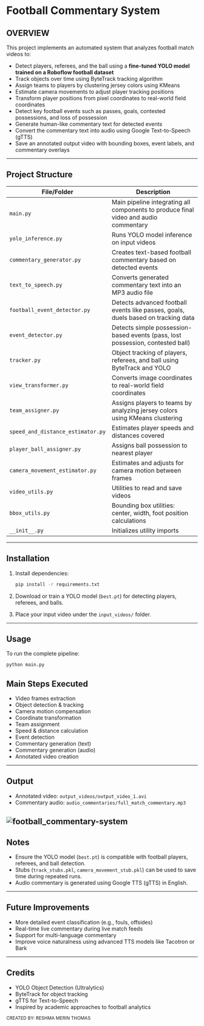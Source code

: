 # Football Commentary System

## OVERVIEW
This project implements an automated system that analyzes football match videos to:
- Detect players, referees, and the ball using a **fine-tuned YOLO model trained on a Roboflow football dataset**
- Track objects over time using ByteTrack tracking algorithm
- Assign teams to players by clustering jersey colors using KMeans
- Estimate camera movements to adjust player tracking positions
- Transform player positions from pixel coordinates to real-world field coordinates
- Detect key football events such as passes, goals, contested possessions, and loss of possession
- Generate human-like commentary text for detected events
- Convert the commentary text into audio using Google Text-to-Speech (gTTS)
- Save an annotated output video with bounding boxes, event labels, and commentary overlays


---

## Project Structure

| File/Folder | Description |
|-------------|-------------|
| `main.py` | Main pipeline integrating all components to produce final video and audio commentary |
| `yolo_inference.py` | Runs YOLO model inference on input videos |
| `commentary_generator.py` | Creates text-based football commentary based on detected events |
| `text_to_speech.py` | Converts generated commentary text into an MP3 audio file |
| `football_event_detector.py` | Detects advanced football events like passes, goals, duels based on tracking data |
| `event_detector.py` | Detects simple possession-based events (pass, lost possession, contested ball) |
| `tracker.py` | Object tracking of players, referees, and ball using ByteTrack and YOLO |
| `view_transformer.py` | Converts image coordinates to real-world field coordinates |
| `team_assigner.py` | Assigns players to teams by analyzing jersey colors using KMeans clustering |
| `speed_and_distance_estimator.py` | Estimates player speeds and distances covered |
| `player_ball_assigner.py` | Assigns ball possession to nearest player |
| `camera_movement_estimator.py` | Estimates and adjusts for camera motion between frames |
| `video_utils.py` | Utilities to read and save videos |
| `bbox_utils.py` | Bounding box utilities: center, width, foot position calculations |
| `__init__.py` | Initializes utility imports |

---

## Installation

1. Install dependencies:
    ```bash
    pip install -r requirements.txt
    ```

2. Download or train a YOLO model (`best.pt`) for detecting players, referees, and balls.

3. Place your input video under the `input_videos/` folder.

---

## Usage

To run the complete pipeline:

```bash
python main.py
```


## Main Steps Executed

- Video frames extraction
- Object detection & tracking
- Camera motion compensation
- Coordinate transformation
- Team assignment
- Speed & distance calculation
- Event detection
- Commentary generation (text)
- Commentary generation (audio)
- Annotated video creation

---

## Output

- Annotated video: `output_videos/output_video_1.avi`
- Commentary audio: `audio_commentaries/full_match_commentary.mp3`
  
![football_commentary-system](https://github.com/user-attachments/assets/85520ad9-11d9-496e-a119-affc6dcd8977)
---

## Notes

- Ensure the YOLO model (`best.pt`) is compatible with football players, referees, and ball detection.
- Stubs (`track_stubs.pkl`, `camera_movement_stub.pkl`) can be used to save time during repeated runs.
- Audio commentary is generated using Google TTS (gTTS) in English.

---

## Future Improvements

- More detailed event classification (e.g., fouls, offsides)
- Real-time live commentary during live match feeds
- Support for multi-language commentary
- Improve voice naturalness using advanced TTS models like Tacotron or Bark

---

## Credits

- YOLO Object Detection (Ultralytics)
- ByteTrack for object tracking
- gTTS for Text-to-Speech
- Inspired by academic approaches to football analytics





<sub>CREATED BY: RESHMA MERIN THOMAS</sub>

